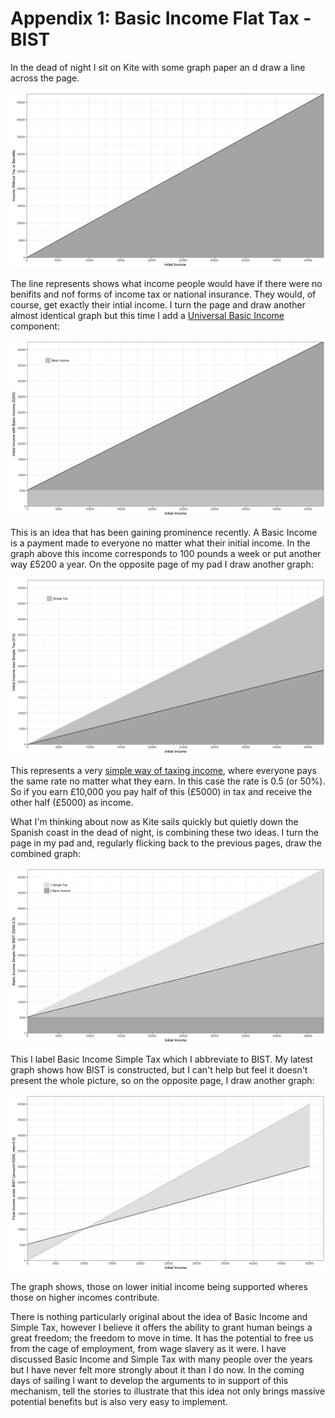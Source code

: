# Appendix 1: Basic Income Flat Tax - BIST #

In the dead of night I sit on Kite with some graph paper an  d draw a line across the page.

![*Income without Tax or Benefit*](../plots/IncomeWithoutTaxOrBenefit.png "Income without Tax or Benefit")

The line represents shows what income people would have if there were no benifits and nof forms of income tax or national insurance. They would, of course, get exactly their intial income. I turn the page and draw another almost identical graph but this time I add a [Universal Basic Income](https://en.wikipedia.org/wiki/Basic_income) component:

![*Basic Income*](../plots/BasicIncome.png "Basic Income")

This is an idea that has been gaining prominence recently. A Basic Income is a payment made to everyone no matter what their initial income. In the graph above this income corresponds to 100 pounds a week or put another way £5200 a year. On the opposite page of my pad I draw another graph:

![*Simple Tax*](../plots/SimpleTax.png "Simple Tax")

This represents a very [simple way of taxing income](https://en.wikipedia.org/wiki/Flat_tax), where everyone pays the same rate no matter what they earn. In this case the rate is 0.5 (or 50%). So if you earn £10,000 you pay half of this (£5000) in tax and receive the other half (£5000) as income.

What I'm thinking about now as Kite sails quickly but quietly down the Spanish coast in the dead of night, is combining these two ideas. I turn the page in my pad and, regularly flicking back to the previous pages, draw the combined graph:

![*Basic Income Simple Tax*](../plots/BasicIncomeSimpleTax.png "Basic Income Simple Tax")

This I label Basic Income Simple Tax which I abbreviate to BIST. My latest graph shows how BIST is constructed, but I can't help but feel it doesn't present the whole picture, so on the opposite page, I draw another graph:

![*BIST Final vs Inital Income*](../plots/BISTFinalvsInitialIncome.png "BIST Final vs Inital Income")

The graph shows, those on lower initial income being supported wheres those on higher incomes contribute. 

There is nothing particularly original about the idea of Basic Income and Simple Tax, however I believe it offers the ability to grant human beings a great freedom; the freedom to move in time. It has the potential to free us from the cage of employment, from wage slavery as it were. I have discussed Basic Income and Simple Tax with many people over the years but I have never felt more strongly about it than I do now. In the coming days of sailing I want to develop the arguments to in support of this mechanism, tell the stories to illustrate that this idea not only brings massive potential benefits but is also very easy to implement.
